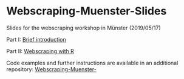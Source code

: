 # Webscraping-Muenster-Slides
Slides for the webscraping workshop in Münster (2019/05/17)

Part I:
[Brief introduction](https://fabianfox.github.io/Webscraping-Muenster-Slides/Crashkurs_R)

Part II:
[Webscraping with R](https://fabianfox.github.io/Webscraping-Muenster-Slides/WebScraping-Muenster)

Code examples and further instructions are available in an additional repository: [Webscraping-Muenster-](https://github.com/FabianFox/Webscraping-Muenster-)
